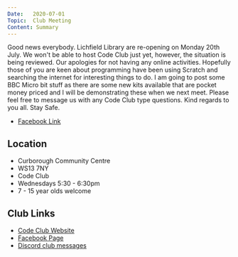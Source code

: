 ```yaml
---
Date:   2020-07-01
Topic:  Club Meeting
Content: Summary
---
```

Good news everybody. Lichfield Library are re-opening on Monday 20th July. We won't be able to host Code Club just yet, however, the situation is being reviewed. Our apologies for not having any online activities. Hopefully those of you are keen about programming have been using Scratch and searching the internet for interesting things to do. I am going to post some BBC Micro bit stuff as there are some new kits available that are pocket money priced and I will be demonstrating these when we next meet. Please feel free to message us with any Code Club type questions. Kind regards to you all. Stay Safe.

* [Facebook Link](https://www.facebook.com/1481985248595237/posts/2881332761993805/)

## Location

* Curborough Community Centre
* WS13 7NY
* Code Club
* Wednesdays 5:30 - 6:30pm
* 7 - 15 year olds welcome

## Club Links

* [Code Club Website](https://lichfield-code-club.github.io/)
* [Facebook Page](https://www.facebook.com/LichfieldCoders)
* [Discord club messages](https://discord.gg/szz6xGK)
